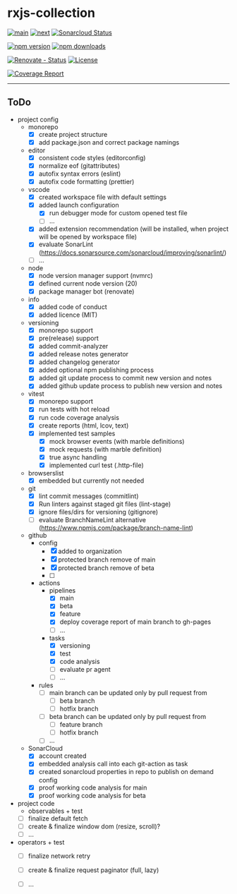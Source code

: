 # rxjs-collection

[![main][github-workflow-main-src]][github-workflow-main-href]
[![next][github-workflow-next-src]][github-workflow-next-href]
[![Sonarcloud Status][sonarcloud-src]][sonarcloud-href]

[![npm version][npm-version-latest-src]][npm-version-latest-href]
[![npm downloads][npm-downloads-src]][npm-downloads-href]

[![Renovate - Status][renovate-status-src]][renovate-status-href]
[![License][license-src]][license-href]

[![Coverage Report][vitest-coverage-src]][vitest-coverage-href]

---

## ToDo


- project config
  - monorepo
    - [x] create project structure
    - [x] add package.json and correct package namings
  - editor
    - [x] consistent code styles (editorconfig)
    - [x] normalize eof (gitattributes)
    - [x] autofix syntax errors (eslint)
    - [x] autofix code formatting (prettier)
  - vscode
    - [x] created workspace file with default settings
    - [x] added launch configuration
      - [x] run debugger mode for custom opened test file
      - [ ] ...
    - [x] added extension recommendation (will be installed, when project will be opened by workspace file) 
    - [x] evaluate SonarLint (https://docs.sonarsource.com/sonarcloud/improving/sonarlint/)
    - [ ] ...
  - node
    - [x] node version manager support (nvmrc)
    - [x] defined current node version (20) 
    - [x] package manager bot (renovate) 
  - info
    - [x] added code of conduct
    - [x] added licence (MIT)
  - versioning
    - [x] monorepo support
    - [x] pre(release) support
    - [x] added commit-analyzer
    - [x] added release notes generator
    - [x] added changelog generator
    - [x] added optional npm publishing process
    - [x] added git update process to commit new version and notes
    - [x] added github update process to publish new version and notes
  - vitest
    - [x] monorepo support
    - [x] run tests with hot reload
    - [x] run code coverage analysis
    - [x] create reports (html, lcov, text)
    - [x] implemented test samples
      - [x] mock browser events (with marble definitions)
      - [x] mock requests (with marble definition)
      - [x] true async handling
      - [x] implemented curl test (.http-file)
  - browserslist 
    - [x] embedded but currently not needed  
  - git
    - [x] lint commit messages (commitlint)
    - [x] Run linters against staged git files (lint-stage)
    - [x] ignore files/dirs for versioning (gitignore)
    - [ ] evaluate BranchNameLint alternative (https://www.npmjs.com/package/branch-name-lint)
  - github
    - config
      - [x] added to organization 
      - [x] protected branch remove of main 
      - [x] protected branch remove of beta 
      - [ ] 
    - actions
      - pipelines
        - [x] main
        - [x] beta
        - [x] feature
        - [x] deploy coverage report of main branch to gh-pages
        - [ ] ...
      - tasks
        - [x] versioning
        - [x] test
        - [x] code analysis 
        - [ ] evaluate pr agent
        - [ ] ...
    - rules
      - [ ] main branch can be updated only by pull request from 
        - [ ] beta branch
        - [ ] hotfix branch
      - [ ] beta branch can be updated only by pull request from 
        - [ ] feature branch
        - [ ] hotfix branch
      - [ ] ...
  - SonarCloud
    - [x] account created
    - [x] embedded analysis call into each git-action as task
    - [x] created sonarcloud properties in repo to publish on demand config
    - [x] proof working code analysis for main
    - [x] proof working code analysis for beta 
- project code
  - observables + test
  - [ ] finalize default fetch
  - [ ] create & finalize window dom (resize, scroll)?
  - [ ] ...
- operators + test
  - [ ] finalize network retry
  - [ ] create & finalize request paginator (full, lazy)
  - [ ] ...



[renovate-status-src]: <https://img.shields.io/badge/renovate-enabled-brightgreen>
[renovate-status-href]: <https://renovate.whitesourcesoftware.com/>

[github-workflow-main-src]: <https://github.com/basics/rxjs-collection/actions/workflows/main.yml/badge.svg>
[github-workflow-main-href]: <https://github.com/basics/rxjs-collection/actions?query=workflow%3Amain>
[github-workflow-next-src]: <https://github.com/basics/rxjs-collection/actions/workflows/beta.yml/badge.svg>
[github-workflow-next-href]: <https://github.com/basics/rxjs-collection/actions?query=workflow%3Abeta>

[sonarcloud-src]: <https://sonarcloud.io/api/project_badges/measure?project=basics_rxjs-collection&metric=alert_status>
[sonarcloud-href]: <https://sonarcloud.io/dashboard?id=basics_rxjs-collection>

[license-src]: https://img.shields.io/github/license/basics/rxjs-collection
[license-href]: https://github.com/basics/rxjs-collection

[npm-version-latest-src]: https://img.shields.io/npm/v/nuxt-booster/latest.svg?
[npm-version-latest-href]: https://npmjs.com/package/nuxt-booster/v/latest

[npm-downloads-src]: https://img.shields.io/npm/dt/nuxt-booster.svg?style=flat-square
[npm-downloads-href]: https://npmjs.com/package/nuxt-booster

[vitest-coverage-src]: https://img.shields.io/badge/Coverage_Report-2ea44f?logo=vitest&logoColor=%23fff
[vitest-coverage-href]: https://basics.github.io/rxjs-collection/